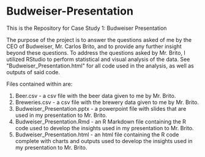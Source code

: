 # Budweiser-Presentation
This is the Repository for Case Study 1: Budweiser Presentation

The purpose of the project is to answer the questions asked of me by the CEO of Budweiser, Mr. Carlos Brito, and to provide any further insight beyond these questions.
To address the questions asked by Mr. Brito, I utilized RStudio to perform statistical and visual analysis of the data. See "Budweiser_Presentation.html" for all code used
in the analysis, as well as outputs of said code.

Files contained within are:

1. Beer.csv - a csv file with the beer data given to me by Mr. Brito.
2. Breweries.csv - a csv file with the brewery data given to me by Mr. Brito.
3. Budweiser_Presentation.pptx - a powerpoint file with slides that are used in my presentation to Mr. Brito.
4. Budweiser_Presentation.Rmd - an R Markdown file containing the R code used to develop the insights used in my presentation to Mr. Brito.
5. Budweiser_Presentation.html - an html file containing the R code complete with charts and outputs used to develop the insights used in my presentation to Mr. Brito.
